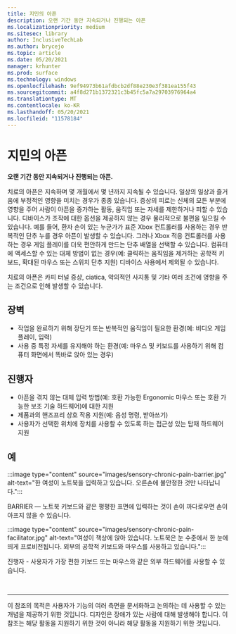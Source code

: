 ```yaml
---
title: 지민의 아픈
description: 오랜 기간 동안 지속되거나 진행되는 아픈
ms.localizationpriority: medium
ms.sitesec: library
author: InclusiveTechLab
ms.author: brycejo
ms.topic: article
ms.date: 05/20/2021
manager: krhunter
ms.prod: surface
ms.technology: windows
ms.openlocfilehash: 9ef94973b61afdbcb2df88e230e3f381ea155f43
ms.sourcegitcommit: a4f8d271b1372321c3b45fc5a7a29703976964a4
ms.translationtype: MT
ms.contentlocale: ko-KR
ms.lasthandoff: 05/20/2021
ms.locfileid: "11578184"
---
```

# <a name="chronic-pain"></a>지민의 아픈

**오랜 기간 동안 지속되거나 진행되는 아픈.**

치료의 아픈은 지속하며 몇 개월에서 몇 년까지 지속될 수 있습니다. 일상의 일상과 즐거움에 부정적인 영향을 미치는 경우가 종종 있습니다. 증상의 피로는 신체의 모든 부분에 영향을 주어 사람이 아픈을 증가하는 활동, 움직임 또는 자세를 제한하거나 피할 수 있습니다. 디바이스가 조작에 대한 옵션을 제공하지 않는 경우 물리적으로 불편을 일으킬 수 있습니다. 예를 들어, 환자 손이 있는 누군가가 표준 Xbox 컨트롤러를 사용하는 경우 반복적인 단추 누를 경우 아픈이 발생할 수 있습니다. 그러나 Xbox 적응 컨트롤러를 사용하는 경우 게임 플레이를 더욱 편안하게 만드는 단추 배열을 선택할 수 있습니다. 컴퓨터에 액세스할 수 있는 대체 방법이 없는 경우(예: 클릭하는 움직임을 제거하는 공학적 키보드, 확대된 마우스 또는 스위치 단추 지원) 디바이스 사용에서 제외될 수 있습니다.

치료의 아픈은 카피 터널 증상, ciatica, 악의적인 사지통 및 기타 여러 조건에 영향을 주는 조건으로 인해 발생할 수 있습니다.

## <a name="barriers"></a>장벽
* 작업을 완료하기 위해 장단기 또는 반복적인 움직임이 필요한 환경(예: 비디오 게임 플레이, 입력)
* 사용 중 특정 자세를 유지해야 하는 환경(예: 마우스 및 키보드를 사용하기 위해 컴퓨터 화면에서 똑바로 앉아 있는 경우)


## <a name="facilitators"></a>진행자

* 아픈을 겪지 않는 대체 입력 방법(예: 호환 가능한 Ergonomic 마우스 또는 호환 가능한 보조 기술 하드웨어)에 대한 지원
* 제품과의 핸즈프리 상호 작용 지원(예: 음성 명령, 받아쓰기)
* 사용자가 선택한 위치에 장치를 사용할 수 있도록 하는 접근성 있는 탑재 하드웨어 지원


## <a name="examples"></a>예

:::image type="content" source="images/sensory-chronic-pain-barrier.jpg" alt-text="한 여성이 노트북을 입력하고 있습니다. 오른손에 불안정한 것만 나타납니다.":::

BARRIER — 노트북 키보드와 같은 평평한 표면에 입력하는 것이 손이 까다로우면 손이 아프지 않을 수 있습니다. 

:::image type="content" source="images/sensory-chronic-pain-facilitator.jpg" alt-text="여성이 책상에 앉아 있습니다. 노트북은 눈 수준에서 한 눈에 띄게 프로비전됩니다. 외부의 공학적 키보드와 마우스를 사용하고 있습니다.":::

진행자 - 사용자가 가장 편한 키보드 또는 마우스와 같은 외부 하드웨어를 사용할 수 있습니다. 

&nbsp;

[comment]: # (Footer 문)
___
이 참조의 목적은 사용자가 기능의 여러 측면을 문서화하고 논의하는 데 사용할 수 있는 개념을 제공하기 위한 것입니다. 디자인은 장애가 있는 사람에 대해 발생해야 합니다. 이 참조는 해당 활동을 지원하기 위한 것이 아니라 해당 활동을 지원하기 위한 것입니다. 